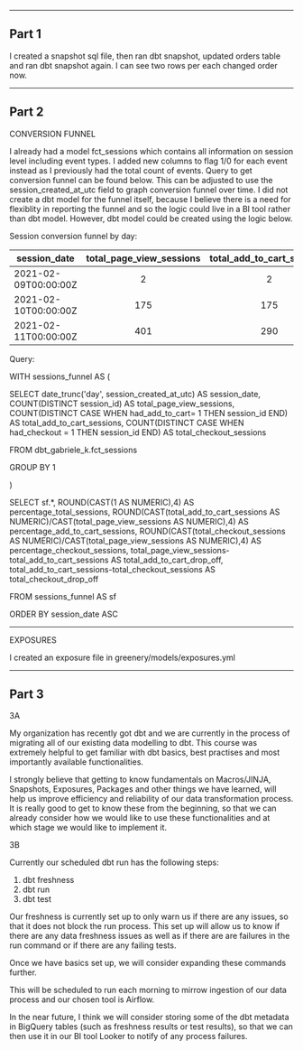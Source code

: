 ------------------------------------------------------
Part 1
------------------------------------------------------

I created a snapshot sql file, then ran dbt snapshot, updated orders table and ran dbt snapshot again. I can see two rows per each changed order now.

------------------------------------------------------
Part 2
------------------------------------------------------

CONVERSION FUNNEL

I already had a model fct_sessions which contains all information on session level including event types. I added new columns to flag 1/0 for each event instead as I previously had the total count of events.
Query to get conversion funnel can be found below. This can be adjusted to use the session_created_at_utc field to graph conversion funnel over time.
I did not create a dbt model for the funnel itself, because I believe there is a need for flexiblity in reporting the funnel and so the logic could live in a BI tool rather than dbt model. 
However, dbt model could be created using the logic below.

Session conversion funnel by day:

|  session_date  | total_page_view_sessions | total_add_to_cart_sessions | total_checkout_sessions | percentage_total_sessions | percentage_add_to_cart_sessions | percentage_checkout_sessions | total_add_to_cart_drop_off | total_checkout_drop_off |
|--------------------|:---:|:---:|:---:|:---:|:---:|:---:|:---:|:---:|
2021-02-09T00:00:00Z |  2  |  2  |  2  | 1.0000 | 1.0000 | 1.0000 |  0  |  0
2021-02-10T00:00:00Z | 175 | 175 | 175 | 1.0000 | 1.0000 | 1.0000 |  0  |  0
2021-02-11T00:00:00Z | 401 | 290 | 184 | 1.0000 | 0.7232 | 0.4589 | 111 | 106

Query:

WITH sessions_funnel AS (
  
  SELECT
  date_trunc('day', session_created_at_utc) AS session_date,
  COUNT(DISTINCT session_id) AS total_page_view_sessions,
  COUNT(DISTINCT CASE WHEN had_add_to_cart= 1 THEN session_id END) AS total_add_to_cart_sessions,
  COUNT(DISTINCT CASE WHEN had_checkout = 1 THEN session_id END) AS total_checkout_sessions
  
  FROM dbt_gabriele_k.fct_sessions
  
  GROUP BY 1

)

SELECT
sf.*,
ROUND(CAST(1 AS NUMERIC),4) AS percentage_total_sessions,
ROUND(CAST(total_add_to_cart_sessions AS NUMERIC)/CAST(total_page_view_sessions AS NUMERIC),4) AS percentage_add_to_cart_sessions,
ROUND(CAST(total_checkout_sessions AS NUMERIC)/CAST(total_page_view_sessions AS NUMERIC),4) AS percentage_checkout_sessions,
total_page_view_sessions-total_add_to_cart_sessions AS total_add_to_cart_drop_off,
total_add_to_cart_sessions-total_checkout_sessions AS total_checkout_drop_off

FROM sessions_funnel AS sf

ORDER BY session_date ASC

---

EXPOSURES

I created an exposure file in greenery/models/exposures.yml

------------------------------------------------------
Part 3
------------------------------------------------------

3A

My organization has recently got dbt and we are currently in the process of migrating all of our existing data modelling to dbt. This course was extremely helpful to get familiar with dbt basics, best practises and most importantly available functionalities.

I strongly believe that getting to know fundamentals on Macros/JINJA, Snapshots, Exposures, Packages and other things we have learned, will help us improve efficiency and reliability of our data transformation process. It is really good to get to know these from the beginning, so that we can already consider how we would like to use these functionalities and at which stage we would like to implement it.

3B

Currently our scheduled dbt run has the following steps:

1. dbt freshness
2. dbt run
3. dbt test

Our freshness is currently set up to only warn us if there are any issues, so that it does not block the run process. This set up will allow us to know if there are any data freshness issues as well as if there are are failures in the run command or if there are any failing tests.

Once we have basics set up, we will consider expanding these commands further.

This will be scheduled to run each morning to mirrow ingestion of our data process and our chosen tool is Airflow.

In the near future, I think we will consider storing some of the dbt metadata in BigQuery tables (such as freshness results or test results), so that we can then use it in our BI tool Looker to notify of any process failures.